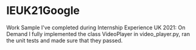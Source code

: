 # IEUK21Google
Work Sample I've completed during Internship Experience UK 2021: On Demand
I fully implemented the class VideoPlayer in video_player.py, ran the unit tests and made sure that they passed.
